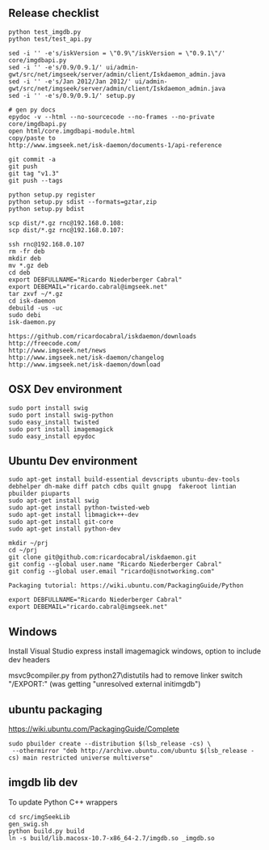 Release checklist
-----------------

    python test_imgdb.py
    python test/test_api.py

    sed -i '' -e's/iskVersion = \"0.9\"/iskVersion = \"0.9.1\"/' core/imgdbapi.py 
    sed -i '' -e's/0.9/0.9.1/' ui/admin-gwt/src/net/imgseek/server/admin/client/Iskdaemon_admin.java
    sed -i '' -e's/Jan 2012/Jan 2012/' ui/admin-gwt/src/net/imgseek/server/admin/client/Iskdaemon_admin.java
    sed -i '' -e's/0.9/0.9.1/' setup.py 
 
    # gen py docs
    epydoc -v --html --no-sourcecode --no-frames --no-private core/imgdbapi.py
    open html/core.imgdbapi-module.html
    copy/paste to   
    http://www.imgseek.net/isk-daemon/documents-1/api-reference

    git commit -a
    git push
    git tag "v1.3"
    git push --tags        

    python setup.py register
    python setup.py sdist --formats=gztar,zip
    python setup.py bdist

    scp dist/*.gz rnc@192.168.0.108:
    scp dist/*.gz rnc@192.168.0.107:

    ssh rnc@192.168.0.107
    rm -fr deb
    mkdir deb
    mv *.gz deb
    cd deb
    export DEBFULLNAME="Ricardo Niederberger Cabral"
    export DEBEMAIL="ricardo.cabral@imgseek.net"
    tar zxvf ~/*.gz
    cd isk-daemon
    debuild -us -uc 
    sudo debi
    isk-daemon.py

    https://github.com/ricardocabral/iskdaemon/downloads
    http://freecode.com/
    http://www.imgseek.net/news
    http://www.imgseek.net/isk-daemon/changelog
    http://www.imgseek.net/isk-daemon/download

OSX Dev environment
-------------------

    sudo port install swig
    sudo port install swig-python
    sudo easy_install twisted
    sudo port install imagemagick
    sudo easy_install epydoc

Ubuntu Dev environment
----------------------

    sudo apt-get install build-essential devscripts ubuntu-dev-tools debhelper dh-make diff patch cdbs quilt gnupg  fakeroot lintian  pbuilder piuparts
    sudo apt-get install swig
    sudo apt-get install python-twisted-web
    sudo apt-get install libmagick++-dev
    sudo apt-get install git-core
    sudo apt-get install python-dev 

    mkdir ~/prj
    cd ~/prj
    git clone git@github.com:ricardocabral/iskdaemon.git
    git config --global user.name "Ricardo Niederberger Cabral"
    git config --global user.email "ricardo@isnotworking.com"

    Packaging tutorial: https://wiki.ubuntu.com/PackagingGuide/Python

    export DEBFULLNAME="Ricardo Niederberger Cabral"
    export DEBEMAIL="ricardo.cabral@imgseek.net"


Windows
-------

Install Visual Studio express
install imagemagick windows, option to include dev headers

msvc9compiler.py from python27\distutils had to remove linker switch "/EXPORT:" (was getting "unresolved external initimgdb")

ubuntu packaging
----------------

https://wiki.ubuntu.com/PackagingGuide/Complete

    sudo pbuilder create --distribution $(lsb_release -cs) \
     --othermirror "deb http://archive.ubuntu.com/ubuntu $(lsb_release -cs) main restricted universe multiverse"


imgdb lib dev
--------------

To update Python C++ wrappers

    cd src/imgSeekLib
    gen_swig.sh 
    python build.py build
    ln -s build/lib.macosx-10.7-x86_64-2.7/imgdb.so _imgdb.so

